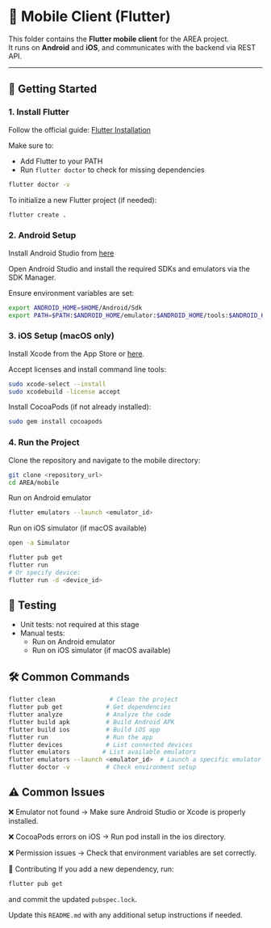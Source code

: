 # 📱 Mobile Client (Flutter)

This folder contains the **Flutter mobile client** for the AREA project.  
It runs on **Android** and **iOS**, and communicates with the backend via REST API.

---

## 🚀 Getting Started

### 1. Install Flutter
Follow the official guide: [Flutter Installation](https://docs.flutter.dev/get-started/install)  

Make sure to:
- Add Flutter to your PATH
- Run `flutter doctor` to check for missing dependencies

```bash
flutter doctor -v
```

To initialize a new Flutter project (if needed):
```bash
flutter create .
```

### 2. Android Setup
Install Android Studio from [here](https://developer.android.com/studio)

Open Android Studio and install the required SDKs and emulators via the SDK Manager.

Ensure environment variables are set:
```bash
export ANDROID_HOME=$HOME/Android/Sdk
export PATH=$PATH:$ANDROID_HOME/emulator:$ANDROID_HOME/tools:$ANDROID_HOME/platform-tools
```

### 3. iOS Setup (macOS only)
Install Xcode from the App Store or [here](https://developer.apple.com/xcode/).

Accept licenses and install command line tools:

```bash
sudo xcode-select --install
sudo xcodebuild -license accept
```

Install CocoaPods (if not already installed):
```bash
sudo gem install cocoapods
```

### 4. Run the Project

Clone the repository and navigate to the mobile directory:
```bash
git clone <repository_url>
cd AREA/mobile
```

Run on Android emulator
```bash
flutter emulators --launch <emulator_id>
```

Run on iOS simulator (if macOS available)
```bash
open -a Simulator
```

```bash
flutter pub get
flutter run
# Or specify device:
flutter run -d <device_id>
```

## 🧪 Testing
- Unit tests: not required at this stage
- Manual tests:
    - Run on Android emulator
    - Run on iOS simulator (if macOS available)

## 🛠️ Common Commands
```bash
flutter clean               # Clean the project
flutter pub get            # Get dependencies
flutter analyze            # Analyze the code
flutter build apk          # Build Android APK
flutter build ios          # Build iOS app
flutter run                # Run the app
flutter devices            # List connected devices
flutter emulators         # List available emulators
flutter emulators --launch <emulator_id>  # Launch a specific emulator
flutter doctor -v          # Check environment setup
```

## ⚠️ Common Issues
❌ Emulator not found → Make sure Android Studio or Xcode is properly installed.

❌ CocoaPods errors on iOS → Run pod install in the ios directory.

❌ Permission issues → Check that environment variables are set correctly.

📖 Contributing
If you add a new dependency, run:

```bash
flutter pub get
```

and commit the updated `pubspec.lock`.

Update this `README.md` with any additional setup instructions if needed.
